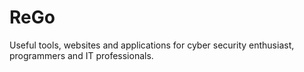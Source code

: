 # ReGo
Useful tools, websites and applications for cyber security enthusiast, programmers and IT professionals. 
